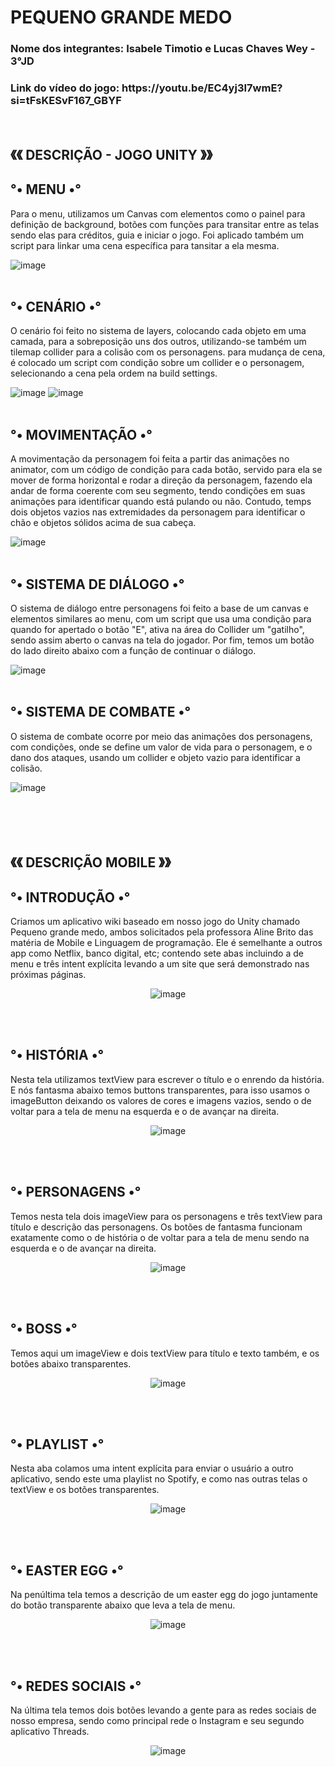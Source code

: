 <h1>PEQUENO GRANDE MEDO</h1>
<h3> Nome dos integrantes: Isabele Timotio e Lucas Chaves Wey - 3°JD </h3>
<h3> Link do vídeo do jogo: https://youtu.be/EC4yj3I7wmE?si=tFsKESvF167_GBYF</h3>
<br>
<h2>《《 DESCRIÇÃO - JOGO UNITY 》》</h2>
<h2>°• MENU •°</h2>
Para o menu, utilizamos um Canvas com elementos como o painel para definição de background, botões com funções para transitar entre as telas sendo elas para créditos, guia e iniciar o jogo. Foi aplicado também um script para linkar uma cena específica para tansitar a ela mesma.

![image](https://github.com/Isabele-Timotio/GAME-CASA-ABANDONADA/assets/101645908/34ed8528-ebc8-4ca7-8112-a627c984dbe5)
<br>
<br>
<h2>°• CENÁRIO •°</h2>
O cenário foi feito no sistema de layers, colocando cada objeto em uma camada, para a sobreposição uns dos outros, utilizando-se também um tilemap collider para a colisão com os personagens.
para mudança de cena, é colocado um script com condição sobre um collider e o personagem, selecionando a cena pela ordem na build settings.

![image](https://github.com/Isabele-Timotio/GAME-CASA-ABANDONADA/assets/101645908/ebb550b2-95e2-4c0a-9c87-897eb5976318)
![image](https://github.com/Isabele-Timotio/GAME-CASA-ABANDONADA/assets/101645908/8d099b3c-ae8a-4968-9a33-1e366376251e)
<br>
<br>
<h2>°• MOVIMENTAÇÃO •°</h2>
A movimentação da personagem foi feita a partir das animações no animator, com um código de condição para cada botão, servido para ela se mover de forma horizontal e rodar a direção da personagem, fazendo ela andar de forma coerente com seu segmento, tendo condições em suas animações para identificar quando está pulando ou não. Contudo, temps dois objetos vazios nas extremidades da personagem para identificar o chão e objetos sólidos acima de sua cabeça.

![image](https://github.com/Isabele-Timotio/GAME-CASA-ABANDONADA/assets/101645908/193f60a8-8031-44b9-b253-eb206819b1d3)
<br>
<br>
<h2>°• SISTEMA DE DIÁLOGO •°</h2>
O sistema de diálogo entre personagens foi feito a base de um canvas e elementos similares ao menu, com um script que usa uma condição para quando for apertado o botão "E", ativa na área do Collider um  "gatilho", sendo assim aberto o canvas na tela do jogador. Por fim, temos um botão do lado direito abaixo com a função de continuar o diálogo.

![image](https://github.com/Isabele-Timotio/GAME-CASA-ABANDONADA/assets/101645908/0168ff90-d339-44c5-8175-fb6166121be0)
<br>
<BR>
<h2>°• SISTEMA DE COMBATE •°</h2>
O sistema de combate ocorre por meio das animações dos personagens, com condições, onde se define um valor de vida para o personagem, e o dano dos ataques, usando um collider e objeto vazio para identificar a colisão.

![image](https://github.com/Isabele-Timotio/GAME-CASA-ABANDONADA/assets/101645908/b71588f5-3511-4801-86ec-1b19987bbd9e)
<br>
<br>
<br>
<BR>
<BR>

<h2>《《 DESCRIÇÃO MOBILE 》》</h2>
<h2>°• INTRODUÇÃO •°</h2>
<p> Criamos um aplicativo wiki baseado em nosso jogo do Unity chamado Pequeno grande medo, ambos solicitados pela professora Aline Brito das matéria de Mobile e Linguagem de programação.
Ele é semelhante a outros app como Netflix, banco digital, etc; contendo sete abas incluindo a de menu e três intent explícita levando a um site que será demonstrado nas próximas páginas. </p>
<CENTER>
  
![image](https://github.com/Isabele-Timotio/GAME-CASA-ABANDONADA/assets/101645908/d0e4504d-872b-4315-b75d-a5b9895ff5ef)
</CENTER>
<br>
<br>

<h2>°• HISTÓRIA •°</h2>
<p> Nesta tela utilizamos textView para escrever o título e o enrendo da história. E nós fantasma abaixo temos buttons transparentes, para isso usamos o imageButton deixando os valores de cores e imagens vazios, sendo o de voltar para a tela de menu na esquerda e o de avançar na direita. </p>
<CENTER>
  
![image](https://github.com/Isabele-Timotio/GAME-CASA-ABANDONADA/assets/101645908/4fe21fcf-7656-42e6-8710-2398c56bdb21)
</CENTER>
  <br>
<br>

<h2>°• PERSONAGENS •° </h2>
<p> Temos nesta tela dois imageView para os personagens e três textView para título e descrição das personagens. Os botões de fantasma funcionam exatamente como o de história o de voltar para a tela de menu sendo na esquerda e o de avançar na direita. </p>
<CENTER>
  
![image](https://github.com/Isabele-Timotio/GAME-CASA-ABANDONADA/assets/101645908/282644f4-e396-49c6-b14e-0927f2c2c65c)
</CENTER>
<br>
<br>

<h2>°• BOSS •°</h2>
Temos aqui um imageView e dois textView para título e texto também, e os botões abaixo transparentes. 
<CENTER>
  
![image](https://github.com/Isabele-Timotio/GAME-CASA-ABANDONADA/assets/101645908/20f07982-995d-4382-9aeb-fdabb136803d)
</CENTER>
<br>
<br>

<h2>°• PLAYLIST •°</h2>
<p> Nesta aba colamos uma intent explícita para enviar o usuário a outro aplicativo, sendo este uma playlist no Spotify, e como nas outras telas o textView e os botões transparentes. </p>
<CENTER>
  
![image](https://github.com/Isabele-Timotio/GAME-CASA-ABANDONADA/assets/101645908/9824c01a-1a68-41f0-91a5-49c2a3580253)
</CENTER>
<br>
<br>

<h2>°• EASTER EGG •°</h2>
<p> Na penúltima tela temos a descrição de um easter egg do jogo juntamente do botão transparente abaixo que leva a tela de menu. </p>
<CENTER>
  
![image](https://github.com/Isabele-Timotio/GAME-CASA-ABANDONADA/assets/101645908/62fb72c0-907e-4af3-a87d-3034df7c1498)
</CENTER>
<br>
<br>

<h2>°• REDES SOCIAIS •°</h2>
<p> Na última tela temos dois botões levando a gente para as redes sociais de nosso empresa, sendo como principal rede o Instagram e seu segundo aplicativo Threads. </p>
<CENTER>
  
![image](https://github.com/Isabele-Timotio/GAME-CASA-ABANDONADA/assets/101645908/5011d54f-0f73-4da0-af41-6ecd2bf26aa8)
</CENTER>
